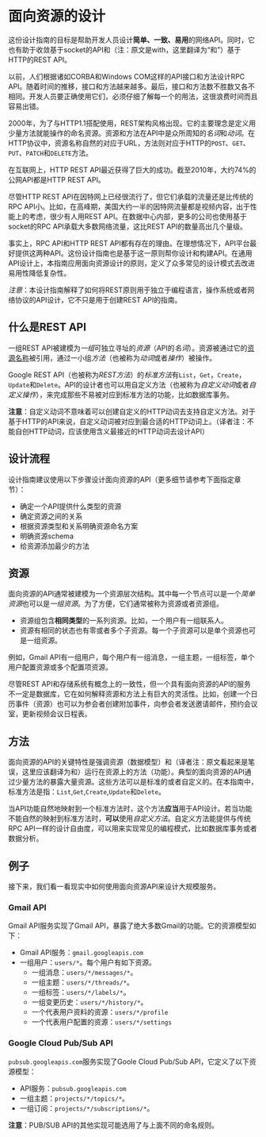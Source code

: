 # 面向资源的设计

这份设计指南的目标是帮助开发人员设计**简单、一致、易用**的网络API。同时，它也有助于收敛基于socket的API和（注：原文是with，这里翻译为“和”）基于HTTP的REST API。

以前，人们根据诸如CORBA和Windows COM这样的API接口和方法设计RPC API。随着时间的推移，接口和方法越来越多。最后，接口和方法数不胜数又各不相同。开发人员要正确使用它们，必须仔细了解每一个的用法，这很浪费时间而且容易出错。

2000年，为了与HTTP1.1搭配使用，REST架构风格出现。它的主要理念是定义用少量方法就能操作的命名资源。资源和方法在API中是众所周知的*名词*和*动词*。在HTTP协议中，资源名称自然的对应于URL，方法则对应于HTTP的`POST`、`GET`、`PUT`、`PATCH`和`DELETE`方法。

在互联网上，HTTP REST API最近获得了巨大的成功。截至2010年，大约74%的公网API都是HTTP REST API。

尽管HTTP REST API在因特网上已经很流行了，但它们承载的流量还是比传统的RPC API小。比如，在高峰期，美国大约一半的因特网流量都是视频内容，出于性能上的考虑，很少有人用REST API。在数据中心内部，更多的公司也使用基于socket的RPC API承载大多数网络流量，这比REST API的数量高出几个量级。

事实上，RPC API和HTTP REST API都有存在的理由。在理想情况下，API平台最好提供这两种API。这份设计指南也是基于这一原则帮你设计和构建API。在通用API设计上，本指南应用面向资源设计的原则，定义了众多常见的设计模式去改进易用性降低复杂性。

*注意*：本设计指南解释了如何将REST原则用于独立于编程语言，操作系统或者网络协议的API设计，它不只是用于创建REST API的指南。

## 什么是REST API
一组REST API被建模为*一组*可独立寻址的*资源*（API的*名词*）。资源被通过它的[资源名称](https://cloud.google.com/apis/design/resource_names)被引用，通过一小组*方法*（也被称为*动词*或者*操作*）被操作。

Google REST API（也被称为*REST方法*）的*标准方法*有`List`，`Get`，`Create`，`Update`和`Delete`。API的设计者也可以用自定义方法（也被称为*自定义动词*或者*自定义操作*），来完成那些不易被对应到标准方法的功能，比如数据库事务。

**注意**：自定义动词不意味着可以创建自定义的HTTP动词去支持自定义方法。对于基于HTTP的API来说，自定义动词被对应到最合适的HTTP动词上。（译者注：不能自创HTTP动词，应该使用含义最接近的HTTP动词去设计API）

## 设计流程

设计指南建议使用以下步骤设计面向资源的API（更多细节请参考下面指定章节）：
- 确定一个API提供什么类型的资源
- 确定资源之间的关系
- 根据资源类型和关系明确资源命名方案
- 明确资源schema
- 给资源添加最少的方法


## 资源

面向资源的API通常被建模为一个资源层次结构。其中每一个节点可以是一个*简单资源*也可以是*一组资源*。为了方便，它们通常被称为资源或者资源组。

- 资源组包含**相同类型**的一系列资源。比如，一个用户有一组联系人。
- 资源有相同的状态也有零或者多个子资源。每一个子资源可以是单个资源也可是一组资源。

例如，Gmail API有一组用户，每个用户有一组消息，一组主题，一组标签，单个用户配置资源或多个配置项资源。

尽管REST API和存储系统有概念上的一致性，但一个具有面向资源的API的服务不一定是数据库，它在如何解释资源和方法上有巨大的灵活性。比如，创建一个日历事件（资源）也可以为参会者创建附加事件，向参会者发送邀请邮件，预约会议室，更新视频会议日程表。

## 方法
面向资源的API的关键特性是强调资源（数据模型）和（译者注：原文看起来是笔误，这里应该翻译为和）运行在资源上的方法（功能）。典型的面向资源的API通过少量方法的暴露大量资源。这些方法可以是标准的或者自定义的。在本指南中，标准方法是指：`List`,`Get`,`Create`,`Update`和`Delete`。

当API功能自然地映射到一个标准方法时，这个方法**应当**用于API设计。若当功能不能自然的映射到标准方法时，**可以**使用*自定义方法*。自定义方法能提供与传统RPC API一样的设计自由度，可以用来实现常见的编程模式，比如数据库事务或者数据分析。

## 例子
接下来，我们看一看现实中如何使用面向资源API来设计大规模服务。

### Gmail API
Gmail API服务实现了Gmail API，暴露了绝大多数Gmail的功能。它的资源模型如下：

- Gmail API服务：`gmail.googleapis.com`
- 一组用户：`users/*`。每个用户有如下资源。
  - 一组消息：`users/*/messages/*`。
  - 一组主题：`users/*/threads/*`。
  - 一组标签：`users/*/labels/*`。
  - 一组变更历史：`users/*/history/*`。
  - 一个代表用户资料的资源：`users/*/profile`
  - 一个代表用户配置的资源：`users/*/settings`

### Google Cloud Pub/Sub API

`pubsub.googleapis.com`服务实现了Goole Cloud Pub/Sub API，它定义了以下资源模型：
- API服务：`pubsub.googleapis.com`
- 一组主题：`projects/*/topics/*`。
- 一组订阅：`projects/*/subscriptions/*`。

**注意**：PUB/SUB API的其他实现可能选用了与上面不同的命名规则。
